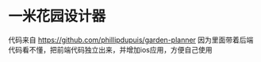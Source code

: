 # 一米花园设计器


代码来自 https://github.com/phillipdupuis/garden-planner
因为里面带着后端代码看不懂，把前端代码独立出来，并增加ios应用，方便自己使用